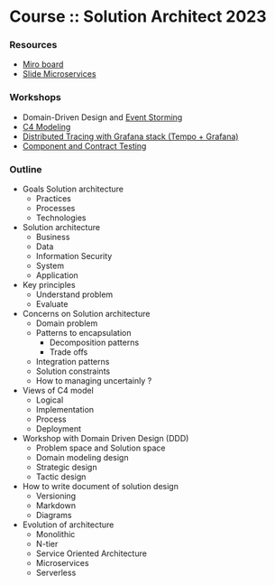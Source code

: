 # Course :: Solution Architect 2023

### Resources
* [Miro board](https://miro.com/app/board/uXjVMYyFixU=/?share_link_id=498202170115)
* [Slide Microservices](https://github.com/up1/course_microservices-3-days)

### Workshops
* Domain-Driven Design and [Event Storming](https://www.eventstorming.com/)
* [C4 Modeling](https://c4model.com/)
* [Distributed Tracing with Grafana stack (Tempo + Grafana)](https://github.com/up1/demo-observability-with-grafana-stack)
* [Component and Contract Testing](https://github.com/up1/course-contract-testing)

### Outline
- Goals Solution architecture
	- Practices
	- Processes
	- Technologies
- Solution architecture
	- Business
	- Data
	- Information Security
	- System
	- Application
- Key principles
	- Understand problem
	- Evaluate
- Concerns on Solution architecture
	- Domain problem
	- Patterns to encapsulation
		- Decomposition patterns
		- Trade offs
	- Integration patterns
	- Solution constraints
	- How to managing uncertainly ?
- Views of C4 model
	- Logical
	- Implementation
	- Process
	- Deployment
- Workshop with Domain Driven Design (DDD)
	- Problem space and Solution space
	- Domain modeling design
	- Strategic design
	- Tactic design
- How to write document of solution design
	- Versioning
	- Markdown
	- Diagrams
- Evolution of architecture
	- Monolithic
	- N-tier
	- Service Oriented Architecture
	- Microservices
	- Serverless
